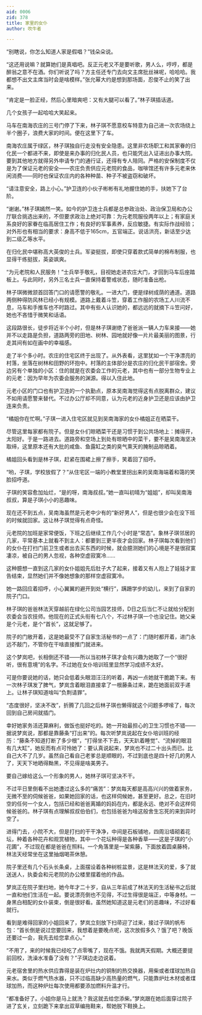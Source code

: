 ```yaml
---
aid: 0006
zid: 378
title: 家里的女仆
author: 吹牛者

---
```




  “别瞎说，你怎么知道人家是假唱？”钱朵朵说。

  “这还用说嘛？就算她们是真唱吧。反正元老又不是要听歌，男人么，哼哼，都是醉翁之意不在酒。你们听说了吗？方主任还专门去向文主席批丝袜呢，哈哈哈。我都想不出文主席当时会是啥模样。”张允幂大约是想到那场面，忍俊不止的笑了出来。

  “肯定是一脸正经，然后心里暗爽吧：又有大腿可以看了。”林子琪插话道。

  几个女孩子一起哈哈大笑起来。

  马车在南海农庄的三号门停了下来，林子琪不愿意校车特意为自己进一次农场绕上半个圈子，浪费大家的时间。便在这里下了车。

  南海农庄属于绿区，林子琪独自行走没有安全隐患。这里非农场职工和其家眷的归化民一个都进不来，即使是来办事的归化民人员，也只能凭出入证进出办事大院。要到其他地方就得另外申请专门的通行证，还得有专人陪同。严格的安保制度不仅是为了保证元老的安全——农庄负责供应元老院的食品，咖啡馆还有许多元老来休闲消费——同时也保证农庄内的各种种苗、种子不被盗窃和破坏。

  “请注意安全，路上小心。”护卫连的小伙子彬彬有礼地握住她的手，扶她下了台阶。

  “谢谢。”林子琪嫣然一笑。如今的护卫连士兵都是总参政治处、政治保卫局和办公厅联合挑选出来的，不但要求政治上绝对可靠：为元老院服役两年以上；有家庭关系良好的家眷在临高居住工作；有良好的军事素养，反应敏捷。有实际作战经验；对外形也有相当的要求：身高不低于165cm，五官端正。说话洪亮，新话至少达到二级乙等水平。

  在归化民中堪称高大英俊的士兵。军姿挺拔，即使只穿着款式简单的棉布制服，也显得干练挺拔，英姿飒爽。

  “为元老院和人民服务！”士兵举手敬礼，目视她走进农庄大门，才回到马车后座踏板上。与此同时，另外三名士兵一直保持着警戒状态，随时准备出枪。

  林子琪微微颔首回答门口的请愿警的敬礼。一进大门，便是绿树成荫的通道。道路两侧种得防风林已经小有规模。道路上戴着斗笠，穿着工作服的农场工人川流不息，马车和手推车也不时路过。其中有些人认识她的，都远远的就摘下斗笠问好，她也不吝惜于微笑和话语。

  这段路很长，徒步将近半个小时，但是林子琪谢绝了爸爸派一辆人力车来接——她并不以走路是负担，道路两旁的田地、树林、园地就好像一片片最美丽的图景，行走其间有如在画中的幸福感。

  走了半个多小时。农庄的住宅区终于出现了。从外表看，这里犹如一个干净漂亮的村落，坐落在树林和田野的环抱中。村落的主体部分是农庄的归化民干部宿舍。旁边另有个单独的小区：住的就是在农委会工作的元老，其中也有一部分生物专业上的元老：因为早年为农委会服务的渊源。得以入住此地。

  元老小区的门口也有护卫连的一个执勤点，原本吴南海觉得这有点脱离群众，建议不如用请愿警来替代。不过办公厅却不同意，认为元老的近身护卫还是应该由护卫连来负责。

  “橘姐你在忙啊。”子琪一进入住宅区就见到吴南海家的女仆橘姐正在晒菜干。

  尽管这里每家都有院子。但是女仆们晾晒菜干还是习惯于到公共场地上：摊得开，太阳好。于是一路进去。道路旁和空场上到处有晾晒中的菜干，要不是吴南海坚决取缔，这里原本还有大批的咸鱼、鱼露缸之类的臭气熏天的腌制品晾晒着。

  橘姐回头看到是林子琪，赶紧在围裙上擦了擦手，笑着回了招呼。

  “哟，子琪，学校放假了？”从住宅区一端的小教堂里拐出来的吴南海端着和蔼的笑脸招呼道。

  子琪的笑容愈加灿烂，“是的呀，南海叔叔。”她一直叫初晴为“姐姐”，却叫吴南海叔叔，算是子琪小小的恶趣味。

  现在还不到五点，吴南海虽然是元老中少有的“新好男人”，但是也很少会在没下班的时候就回家。这让林子琪觉得有点奇怪。

  元老院的加班是家常便饭，下班之后继续工作几个小时是“常态”。象林子琪邻居的几家，平常基本上就看不到主人：都要到三更半夜才会回家。林子琪每次看到他们的女仆在打扫门前卫生或者出去买东西的时候，就会臆测她们的心境是不是很寂寞凄凉，被自己的男人忽视，各种空虚寂寞冷……

  这种臆想一直到这几家的女仆姐姐先后肚子大了起来，接着又有人抱上了娃娃才宣告结束，显然她们并不像她想象的那样空虚寂寞冷。

  她一路回应着招呼，小心翼翼的避开到处“横行”，蹒跚学步的幼儿，来到了自家的院子门口。

  林子琪的爸爸林法天穿越前在绿化公司当园艺技师，D日之后当仁不让就给分配到农委会当农技师。他现在的正式头衔有七八个，不过林子琪一个也没记住。她父亲是个元老，是个“首长”，这就足够了。

  院子的门敞开着，这是她最受不了自家生活秘书的一点了：门随时都开着，进门永远不敲门，不管你在干啥直接推门就进来。

  这个梦岚吧，长相倒还不错——所以当初林子琪才会有兴趣为她取了一个“很好听，很有意境”的名字。不过她在女仆培训班里显然学习成绩不太好。

  可是你要说她的话，她只会低着头眼泪汪汪的听着，再凶一点她就干脆跪下来。有一次林子琪发了脾气，梦岚含着眼泪直接拿了一根藤条过来，跪在她面前双手递上。让林子琪知道啥叫“负荆请罪”。

  “态度很好，坚决不改”，折腾了几回之后林子琪也懒得就这个问题多啰嗦了，每次回到自己房间就插门。

  幸好她家务活还算麻利，做饭也挺好吃的。她一开始最担心的卫生习惯也不错——据说梦岚说，那都是靠藤条“打出来”的。每次听梦岚说起在女仆培训班的经历：“藤条不知道打断了多少根”，“打得坐不下去，天天趴着睡觉”、“流掉的眼泪有几大缸”，她反而有点可怜她了：要认真说起来，梦岚也不过二十出头而已。比自己大不了几岁。虽然自己看自己老爹总是顺眼的，不过到底也是四十好几的男人了，天天下地晒得黝黑，不见得是啥美男子。

  要自己嫁给这么一个形象的男人，她林子琪可坚决不干。

  不过平日里倒看不出她遭过这么多的“痛苦”：梦岚每天都是高高兴兴的做着家务，无微不至的伺候爸爸，如果她回家的话，也这样伺候她，甚至更好。总之，在旧时空的任何一个女人，包括已经和爸爸离婚的妈妈在内，都是永远、绝对不会这样伺候爸爸的。林子琪有点理解叔叔伯伯们，也包括爸爸为啥这般舍生忘死的来到异时空了。

  进得门去，小院不大，但是打扫的干干净净，中间是石板铺地，四周沿墙砌着花坛，种着各种花卉和观赏植物，其中一个花坛种得是各种香草——这是子琪的“小花圃”，不过现在都是爸爸在照料。一个角落里是一架紫藤，下面放着圆桌藤椅，林法天经常坐在这里抽烟喝茶休憩。

  院子里还有几个石头长条桌，上面摆设着各种树桩盆景，这是林法天的爱，多了就送送人，执委会和元老院的办公楼里摆着他的作品。

  梦岚正在院子里扫地，她今年才二十岁，自从三年前成了林法天的生活秘书之后就一直和他们生活在一起。要说漂亮倒也不见得，不过生得很是端正，中等身材。一身黑白相配的女仆装束，倒是很好看。虽然她知道这是元老们的恶趣味，不过好看就行。

  看到是难得回家的小姐回来了，梦岚立刻放下扫帚迎了过来，接过子琪的帆布包：“首长倒是说过您要回来，我想着是要晚点呢，这次放假多久？饿了吧？晚饭还要过一会，我先去给您拿点心。”

  “不用了，来的时候我已经吃了点零嘴了，现在不饿。我就两天假期。大概还要提前回校，洗澡水准备了没有？”子琪边走边说着。

  元老宿舍里的热水供应靠得是装在炉灶内的铜制的热交换器，用柴或者煤球加热自来水。类似于燃气热水器，只不过临高缺少高热量的燃气，只能靠炉灶木材或者煤球加热，而这种炉灶每次使用都要添加燃料升温才行。

  “都准备好了。小姐你是马上就洗？我这就去给您添柴。”梦岚跟在她后面穿过院子进了玄关，立刻跪下来拿出双草编拖鞋来，帮她脱下鞋换上。





